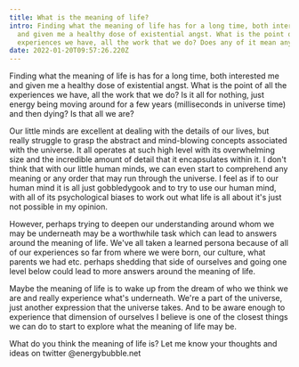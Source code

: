 ```yaml
---
title: What is the meaning of life?
intro: Finding what the meaning of life has for a long time, both interested me
  and given me a healthy dose of existential angst. What is the point of all the
  experiences we have, all the work that we do? Does any of it mean anything?
date: 2022-01-20T09:57:26.220Z
---
```

Finding what the meaning of life is has for a long time, both interested me and given me a healthy dose of existential angst. What is the point of all the experiences we have, all the work that we do? Is it all for nothing, just energy being moving around for a few years (milliseconds in universe time) and then dying? Is that all we are? 

Our little minds are excellent at dealing with the details of our lives, but really struggle to grasp the abstract and mind-blowing concepts associated with the universe. It all operates at such high level with its overwhelming size and the incredible amount of detail that it encapsulates within it. I don't think that with our little human minds, we can even start to comprehend any meaning or any order that may run through the universe. I feel as if to our human mind it is all just gobbledygook and to try to use our human mind, with all of its psychological biases to work out what life is all about it's just not possible in my opinion. 

However, perhaps trying to deepen our understanding around whom we may be underneath may be a worthwhile task which can lead to answers around the meaning of life. We've all taken a learned persona because of all of our experiences so far from where we were born, our culture, what parents we had etc. perhaps shedding that side of ourselves and going one level below could lead to more answers around the meaning of life. 

Maybe the meaning of life is to wake up from the dream of who we think we are and really experience what's underneath. We're a part of the universe, just another expression that the universe takes. And to be aware enough to experience that dimension of ourselves I believe is one of the closest things we can do to start to explore what the meaning of life may be. 

What do you think the meaning of life is? Let me know your thoughts and ideas on twitter @energybubble.net